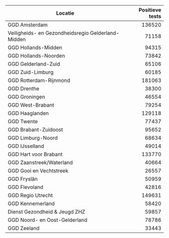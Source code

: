| Locatie | Positieve tests |
|---------|----------------:|
| GGD Amsterdam                            | 136520 |
| Veiligheids- en Gezondheidsregio Gelderland-Midden | 71158 |
| GGD Hollands-Midden                      | 94315 |
| GGD Hollands-Noorden                     | 73842 |
| GGD Gelderland-Zuid                      | 65106 |
| GGD Zuid-Limburg                         | 60185 |
| GGD Rotterdam-Rijnmond                   | 181063 |
| GGD Drenthe                              | 38300 |
| GGD Groningen                            | 46554 |
| GGD West-Brabant                         | 79254 |
| GGD Haaglanden                           | 129118 |
| GGD Twente                               | 77437 |
| GGD Brabant-Zuidoost                     | 95652 |
| GGD Limburg-Noord                        | 68634 |
| GGD IJsselland                           | 49014 |
| GGD Hart voor Brabant                    | 133770 |
| GGD Zaanstreek/Waterland                 | 40664 |
| GGD Gooi en Vechtstreek                  | 26557 |
| GGD Fryslân                              | 50959 |
| GGD Flevoland                            | 42816 |
| GGD Regio Utrecht                        | 149631 |
| GGD Kennemerland                         | 58420 |
| Dienst Gezondheid & Jeugd ZHZ            | 59857 |
| GGD Noord- en Oost-Gelderland            | 78786 |
| GGD Zeeland                              | 33443 |
